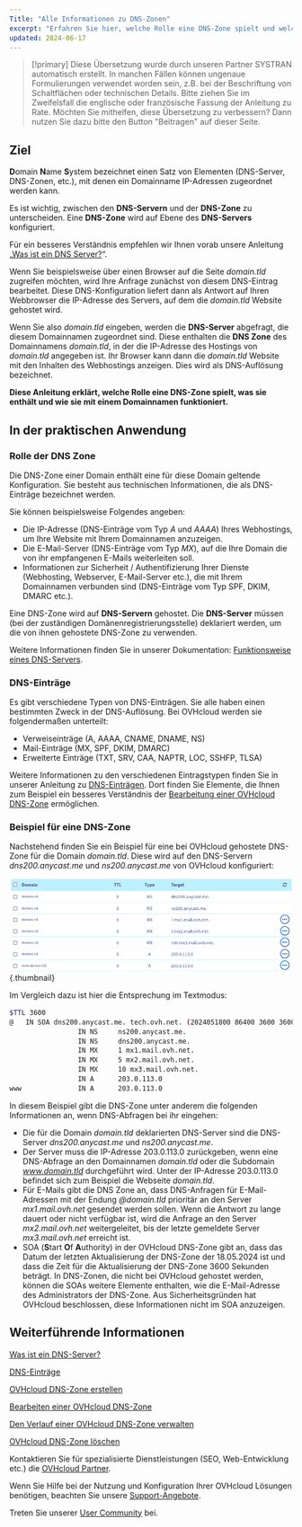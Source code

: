 ```yaml
---
Title: "Alle Informationen zu DNS-Zonen"
excerpt: "Erfahren Sie hier, welche Rolle eine DNS-Zone spielt und welche Einträge sie für einen Domainnamen enthält"
updated: 2024-06-17
---
```


> [!primary]
> Diese Übersetzung wurde durch unseren Partner SYSTRAN automatisch erstellt. In manchen Fällen können ungenaue Formulierungen verwendet worden sein, z.B. bei der Beschriftung von Schaltflächen oder technischen Details. Bitte ziehen Sie im Zweifelsfall die englische oder französische Fassung der Anleitung zu Rate. Möchten Sie mithelfen, diese Übersetzung zu verbessern? Dann nutzen Sie dazu bitte den Button "Beitragen" auf dieser Seite.
>

## Ziel

**D**omain **N**ame **S**ystem bezeichnet einen Satz von Elementen (DNS-Server, DNS-Zonen, etc.), mit denen ein Domainname IP-Adressen zugeordnet werden kann.

Es ist wichtig, zwischen den **DNS-Servern** und der **DNS-Zone** zu unterscheiden. Eine **DNS-Zone** wird auf Ebene des **DNS-Servers** konfiguriert.

Für ein besseres Verständnis empfehlen wir Ihnen vorab unsere Anleitung „[Was ist ein DNS Server?](/pages/web_cloud/domains/dns_server_general_information)“.

Wenn Sie beispielsweise über einen Browser auf die Seite *domain.tld* zugreifen möchten, wird Ihre Anfrage zunächst von diesem DNS-Eintrag bearbeitet. Diese DNS-Konfiguration liefert dann als Antwort auf Ihren Webbrowser die IP-Adresse des Servers, auf dem die *domain.tld* Website gehostet wird.

Wenn Sie also *domain.tld* eingeben, werden die **DNS-Server** abgefragt, die diesem Domainnamen zugeordnet sind. Diese enthalten die **DNS Zone** des Domainnamens *domain.tld*, in der die IP-Adresse des Hostings von *domain.tld* angegeben ist. Ihr Browser kann dann die *domain.tld* Website mit den Inhalten des Webhostings anzeigen. Dies wird als DNS-Auflösung bezeichnet.

**Diese Anleitung erklärt, welche Rolle eine DNS-Zone spielt, was sie enthält und wie sie mit einem Domainnamen funktioniert.**

## In der praktischen Anwendung

### Rolle der DNS Zone

Die DNS-Zone einer Domain enthält eine für diese Domain geltende Konfiguration. Sie besteht aus technischen Informationen, die als DNS-Einträge bezeichnet werden.

Sie können beispielsweise Folgendes angeben:

- Die IP-Adresse (DNS-Einträge vom Typ *A* und *AAAA*) Ihres Webhostings, um Ihre Website mit Ihrem Domainnamen anzuzeigen.
- Die E-Mail-Server (DNS-Einträge vom Typ *MX*), auf die Ihre Domain die von ihr empfangenen E-Mails weiterleiten soll.
- Informationen zur Sicherheit / Authentifizierung Ihrer Dienste (Webhosting, Webserver, E-Mail-Server etc.), die mit Ihrem Domainnamen verbunden sind (DNS-Einträge vom Typ SPF, DKIM, DMARC etc.).

Eine DNS-Zone wird auf **DNS-Servern** gehostet. Die **DNS-Server** müssen (bei der zuständigen Domänenregistrierungsstelle) deklariert werden, um die von ihnen gehostete DNS-Zone zu verwenden.

Weitere Informationen finden Sie in unserer Dokumentation: [Funktionsweise eines DNS-Servers](/links/web/domains-dns-server).

### DNS-Einträge

Es gibt verschiedene Typen von DNS-Einträgen. Sie alle haben einen bestimmten Zweck in der DNS-Auflösung. Bei OVHcloud werden sie folgendermaßen unterteilt:

- Verweiseinträge (A, AAAA, CNAME, DNAME, NS)
- Mail-Einträge (MX, SPF, DKIM, DMARC)
- Erweiterte Einträge (TXT, SRV, CAA, NAPTR, LOC, SSHFP, TLSA)

Weitere Informationen zu den verschiedenen Eintragstypen finden Sie in unserer Anleitung zu [DNS-Einträgen](/pages/web_cloud/domains/dns_zone_records). Dort finden Sie Elemente, die Ihnen zum Beispiel ein besseres Verständnis der [Bearbeitung einer OVHcloud DNS-Zone](/pages/web_cloud/domains/dns_zone_edit) ermöglichen.

### Beispiel für eine DNS-Zone

Nachstehend finden Sie ein Beispiel für eine bei OVHcloud gehostete DNS-Zone für die Domain *domain.tld*. Diese wird auf den DNS-Servern *dns200.anycast.me* und *ns200.anycast.me* von OVHcloud konfiguriert:

![DNS-Zone-Dashboard](Images/dns-Zone-Dashboard.png){.thumbnail}

Im Vergleich dazu ist hier die Entsprechung im Textmodus:

```bash
$TTL 3600
@	IN SOA dns200.anycast.me. tech.ovh.net. (2024051800 86400 3600 3600000 60)
                 IN NS     ns200.anycast.me.
                 IN NS     dns200.anycast.me.
                 IN MX     1 mx1.mail.ovh.net.
                 IN MX     5 mx2.mail.ovh.net.
                 IN MX     10 mx3.mail.ovh.net.
                 IN A      203.0.113.0
www              IN A      203.0.113.0
```

In diesem Beispiel gibt die DNS-Zone unter anderem die folgenden Informationen an, wenn DNS-Abfragen bei ihr eingehen:

- Die für die Domain *domain.tld* deklarierten DNS-Server sind die DNS-Server *dns200.anycast.me* und *ns200.anycast.me*.
- Der Server muss die IP-Adresse 203.0.113.0 zurückgeben, wenn eine DNS-Abfrage an den Domainnamen *domain.tld* oder die Subdomain *www.domain.tld* durchgeführt wird. Unter der IP-Adresse 203.0.113.0 befindet sich zum Beispiel die Webseite *domain.tld*.
- Für E-Mails gibt die DNS Zone an, dass DNS-Anfragen für E-Mail-Adressen mit der Endung *@domain.tld* prioritär an den Server *mx1.mail.ovh.net* gesendet werden sollen. Wenn die Antwort zu lange dauert oder nicht verfügbar ist, wird die Anfrage an den Server *mx2.mail.ovh.net* weitergeleitet, bis der letzte gemeldete Server *mx3.mail.ovh.net* erreicht ist.
- SOA (**S**tart **O**f **A**uthority) in der OVHcloud DNS-Zone gibt an, dass das Datum der letzten Aktualisierung der DNS-Zone der 18.05.2024 ist und dass die Zeit für die Aktualisierung der DNS-Zone 3600 Sekunden beträgt. In DNS-Zonen, die nicht bei OVHcloud gehostet werden, können die SOAs weitere Elemente enthalten, wie die E-Mail-Adresse des Administrators der DNS-Zone. Aus Sicherheitsgründen hat OVHcloud beschlossen, diese Informationen nicht im SOA anzuzeigen.

## Weiterführende Informationen

[Was ist ein DNS-Server?](/pages/web_cloud/domains/dns_server_general_information)

[DNS-Einträge](/pages/web_cloud/domains/dns_zone_records)

[OVHcloud DNS-Zone erstellen](/pages/web_cloud/domains/dns_zone_create)

[Bearbeiten einer OVHcloud DNS-Zone](/pages/web_cloud/domains/dns_zone_edit)

[Den Verlauf einer OVHcloud DNS-Zone verwalten](/pages/web_cloud/domains/dns_zone_history)

[OVHcloud DNS-Zone löschen](/pages/web_cloud/domains/dns_zone_deletion)
 
Kontaktieren Sie für spezialisierte Dienstleistungen (SEO, Web-Entwicklung etc.) die [OVHcloud Partner](/links/partner).
 
Wenn Sie Hilfe bei der Nutzung und Konfiguration Ihrer OVHcloud Lösungen benötigen, beachten Sie unsere [Support-Angebote](/links/support).
 
Treten Sie unserer [User Community](/links/community) bei.
